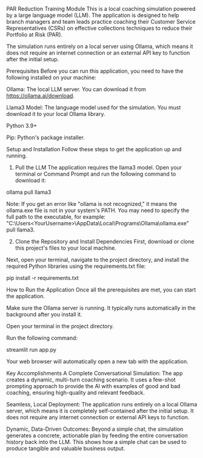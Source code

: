 PAR Reduction Training Module
This is a local coaching simulation powered by a large language model (LLM). The application is designed to help branch managers and team leads practice coaching their Customer Service Representatives (CSRs) on effective collections techniques to reduce their Portfolio at Risk (PAR).

The simulation runs entirely on a local server using Ollama, which means it does not require an internet connection or an external API key to function after the initial setup.

Prerequisites
Before you can run this application, you need to have the following installed on your machine:

Ollama: The local LLM server. You can download it from https://ollama.ai/download.

Llama3 Model: The language model used for the simulation. You must download it to your local Ollama library.

Python 3.9+

Pip: Python's package installer.

Setup and Installation
Follow these steps to get the application up and running.

1. Pull the LLM
The application requires the llama3 model. Open your terminal or Command Prompt and run the following command to download it:

ollama pull llama3

Note: If you get an error like "ollama is not recognized," it means the ollama.exe file is not in your system's PATH. You may need to specify the full path to the executable, for example: "C:\Users\<YourUsername>\AppData\Local\Programs\Ollama\ollama.exe" pull llama3.

2. Clone the Repository and Install Dependencies
First, download or clone this project's files to your local machine.

Next, open your terminal, navigate to the project directory, and install the required Python libraries using the requirements.txt file:

pip install -r requirements.txt

How to Run the Application
Once all the prerequisites are met, you can start the application.

Make sure the Ollama server is running. It typically runs automatically in the background after you install it.

Open your terminal in the project directory.

Run the following command:

streamlit run app.py

Your web browser will automatically open a new tab with the application.

Key Accomplishments
A Complete Conversational Simulation: The app creates a dynamic, multi-turn coaching scenario. It uses a few-shot prompting approach to provide the AI with examples of good and bad coaching, ensuring high-quality and relevant feedback.

Seamless, Local Deployment: The application runs entirely on a local Ollama server, which means it is completely self-contained after the initial setup. It does not require any internet connection or external API keys to function.

Dynamic, Data-Driven Outcomes: Beyond a simple chat, the simulation generates a concrete, actionable plan by feeding the entire conversation history back into the LLM. This shows how a simple chat can be used to produce tangible and valuable business output.
